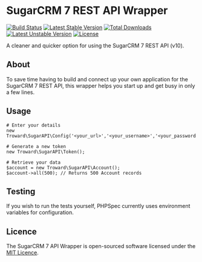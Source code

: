 # SugarCRM 7 REST API Wrapper

[![Build Status](https://travis-ci.org/ollie-troward/sugarcrm-api.svg?branch=develop)](https://travis-ci.org/ollie-troward/sugarcrm-api)
[![Latest Stable Version](https://poser.pugx.org/troward/sugarcrm-api/v/stable)](https://packagist.org/packages/troward/sugarcrm-api) 
[![Total Downloads](https://poser.pugx.org/troward/sugarcrm-api/downloads)](https://packagist.org/packages/troward/sugarcrm-api) 
[![Latest Unstable Version](https://poser.pugx.org/troward/sugarcrm-api/v/unstable)](https://packagist.org/packages/troward/sugarcrm-api) 
[![License](https://poser.pugx.org/troward/sugarcrm-api/license)](https://packagist.org/packages/troward/sugarcrm-api)

A cleaner and quicker option for using the SugarCRM 7 REST API (v10).

About
------------

To save time having to build and connect up your own application for the SugarCRM 7 REST API, 
this wrapper helps you start up and get busy in only a few lines. 

Usage
------------

    # Enter your details
    new Troward\SugarAPI\Config('<your_url>','<your_username>','<your_password','<your_consumer_key>','<your_consumer_secret>');
    
    # Generate a new token
    new Troward\SugarAPI\Token();
    
    # Retrieve your data
    $account = new Troward\SugarAPI\Account();
    $account->all(500); // Returns 500 Account records

Testing
------------

If you wish to run the tests yourself, PHPSpec currently uses environment variables for configuration.

Licence
-------
The SugarCRM 7 API Wrapper is open-sourced software licensed under the [MIT Licence](http://opensource.org/licenses/MIT).